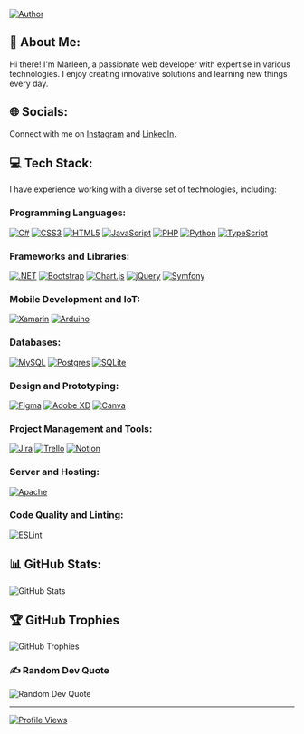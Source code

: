 
[![Author](https://img.shields.io/badge/author-itsmemarly-orange.svg)](https://github.com/itsmemarly)

## 💫 About Me:
Hi there! I'm Marleen, a passionate web developer with expertise in various technologies. I enjoy creating innovative solutions and learning new things every day.

## 🌐 Socials:
Connect with me on [Instagram](https://instagram.com/its.me.marly) and [LinkedIn](https://www.linkedin.com/in/marleen-reiding/).

## 💻 Tech Stack:

I have experience working with a diverse set of technologies, including:

### Programming Languages:
[![C#](https://img.shields.io/badge/c%23-%23239120.svg?style=for-the-badge&logo=c-sharp&logoColor=white)](#)
[![CSS3](https://img.shields.io/badge/css3-%231572B6.svg?style=for-the-badge&logo=css3&logoColor=white)](#)
[![HTML5](https://img.shields.io/badge/html5-%23E34F26.svg?style=for-the-badge&logo=html5&logoColor=white)](#)
[![JavaScript](https://img.shields.io/badge/javascript-%23323330.svg?style=for-the-badge&logo=javascript&logoColor=%23F7DF1E)](#)
[![PHP](https://img.shields.io/badge/php-%23777BB4.svg?style=for-the-badge&logo=php&logoColor=white)](#)
[![Python](https://img.shields.io/badge/python-%233776AB.svg?style=for-the-badge&logo=python&logoColor=white)](#)
[![TypeScript](https://img.shields.io/badge/typescript-%23007ACC.svg?style=for-the-badge&logo=typescript&logoColor=white)](#)

### Frameworks and Libraries:
[![.NET](https://img.shields.io/badge/.NET-%235C2D91.svg?style=for-the-badge&logo=.net&logoColor=white)](#)
[![Bootstrap](https://img.shields.io/badge/bootstrap-%23563D7C.svg?style=for-the-badge&logo=bootstrap&logoColor=white)](#)
[![Chart.js](https://img.shields.io/badge/Chart.js-%23FF6384.svg?style=for-the-badge&logo=chart.js&logoColor=white)](#)
[![jQuery](https://img.shields.io/badge/jquery-%230769AD.svg?style=for-the-badge&logo=jquery&logoColor=white)](#)
[![Symfony](https://img.shields.io/badge/symfony-%23000000.svg?style=for-the-badge&logo=symfony&logoColor=white)](#)

### Mobile Development and IoT:
[![Xamarin](https://img.shields.io/badge/xamarin-%23157EFB.svg?style=for-the-badge&logo=xamarin&logoColor=white)](#)
[![Arduino](https://img.shields.io/badge/arduino-%2300979D.svg?style=for-the-badge&logo=arduino&logoColor=white)](#)

### Databases:
[![MySQL](https://img.shields.io/badge/mysql-%2300f.svg?style=for-the-badge&logo=mysql&logoColor=white)](#)
[![Postgres](https://img.shields.io/badge/postgresql-%23336791.svg?style=for-the-badge&logo=postgresql&logoColor=white)](#)
[![SQLite](https://img.shields.io/badge/sqlite-%2307405e.svg?style=for-the-badge&logo=sqlite&logoColor=white)](#)

### Design and Prototyping:
[![Figma](https://img.shields.io/badge/figma-%23F24E1E.svg?style=for-the-badge&logo=figma&logoColor=white)](#)
[![Adobe XD](https://img.shields.io/badge/adobexd-%23FF26BE.svg?style=for-the-badge&logo=adobexd&logoColor=white)](#)
[![Canva](https://img.shields.io/badge/canva-%2300C4CC.svg?style=for-the-badge&logo=canva&logoColor=white)](#)

### Project Management and Tools:
[![Jira](https://img.shields.io/badge/jira-%230052CC.svg?style=for-the-badge&logo=jira&logoColor=white)](#)
[![Trello](https://img.shields.io/badge/trello-%23026AA7.svg?style=for-the-badge&logo=trello&logoColor=white)](#)
[![Notion](https://img.shields.io/badge/notion-%23000000.svg?style=for-the-badge&logo=notion&logoColor=white)](#)

### Server and Hosting:
[![Apache](https://img.shields.io/badge/apache-%23D22128.svg?style=for-the-badge&logo=apache&logoColor=white)](#)

### Code Quality and Linting:
[![ESLint](https://img.shields.io/badge/eslint-%234B32C3.svg?style=for-the-badge&logo=eslint&logoColor=white)](#)


## 📊 GitHub Stats:
![GitHub Stats](https://github-readme-stats.vercel.app/api?username=itsmemarly&theme=tokyonight&hide_border=false&include_all_commits=false&count_private=false)

## 🏆 GitHub Trophies
![GitHub Trophies](https://github-profile-trophy.vercel.app/?username=itsmemarly&theme=algolia&no-frame=false&no-bg=false&margin-w=4)

### ✍️ Random Dev Quote
![Random Dev Quote](https://quotes-github-readme.vercel.app/api?type=vertical&theme=tokyonight)

---
[![Profile Views](https://komarev.com/ghpvc/?username=itsmemarly&color=brightgreen)](https://github.com/itsmemarly)

